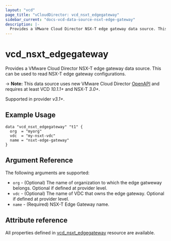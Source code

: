 ```yaml
---
layout: "vcd"
page_title: "vCloudDirector: vcd_nsxt_edgegateway"
sidebar_current: "docs-vcd-data-source-nsxt-edge-gateway"
description: |-
  Provides a VMware Cloud Director NSX-T edge gateway data source. This can be used to read NSX-T edge gateway configurations.
---
```


# vcd\_nsxt\_edgegateway

Provides a VMware Cloud Director NSX-T edge gateway data source. This can be used to read NSX-T edge gateway configurations.

-> **Note:** This data source uses new VMware Cloud Director
[OpenAPI](https://code.vmware.com/docs/11982/getting-started-with-vmware-cloud-director-openapi) and
requires at least VCD *10.1.1+* and NSX-T *3.0+*.

Supported in provider *v3.1+*.

## Example Usage 

```hcl
data "vcd_nsxt_edgegateway" "t1" {
  org  = "myorg"
  vdc  = "my-nsxt-vdc"
  name = "nsxt-edge-gateway"
}
```


## Argument Reference

The following arguments are supported:

* `org` - (Optional) The name of organization to which the edge gatweway belongs. Optional if defined at provider level.
* `vdc` - (Optional) The name of VDC that owns the edge gateway. Optional if defined at provider level.
* `name` - (Required) NSX-T Edge Gateway name.

## Attribute reference

All properties defined in [vcd_nsxt_edgegateway](/docs/providers/vcd/r/nsxt_edgegateway.html)
resource are available.
